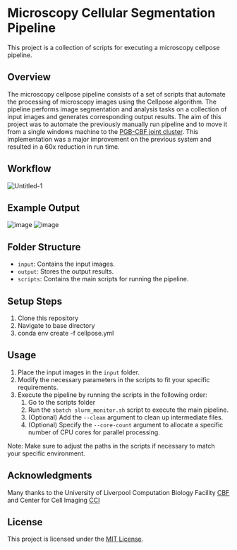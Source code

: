 # Microscopy Cellular Segmentation Pipeline

This project is a collection of scripts for executing a microscopy cellpose pipeline.

## Overview


The microscopy cellpose pipeline consists of a set of scripts that automate the processing of microscopy images using the Cellpose algorithm. The pipeline performs image segmentation and analysis tasks on a collection of input images and generates corresponding output results. The aim of this project was to automate the previously manually run pipeline and to move it from a single windows machine to the [PGB-CBF joint cluster](https://pgb.liv.ac.uk/~hlviones/doc/). This implementation was a major improvement on the previous system and resulted in a 60x reduction in run time.

## Workflow

![Untitled-1](https://github.com/hlviones/microscopy_cellpose_pipeline/assets/83133751/264e1b48-7cd1-4610-b4ab-3853e7c147b2)

## Example Output
![image](https://github.com/hlviones/microscopy_cellpose_pipeline/assets/83133751/77e7edfb-59ca-4c82-a26d-30a3384363b4)
![image](https://github.com/hlviones/microscopy_cellpose_pipeline/assets/83133751/e4e31c02-0c7e-4a12-8d07-8bc49284bb92)



## Folder Structure

- `input`: Contains the input images.
- `output`: Stores the output results.
- `scripts`: Contains the main scripts for running the pipeline.

## Setup Steps

1. Clone this repository
2. Navigate to base directory
3. conda env create -f cellpose.yml

## Usage

1. Place the input images in the `input` folder.
2. Modify the necessary parameters in the scripts to fit your specific requirements.
3. Execute the pipeline by running the scripts in the following order:
    1. Go to the scripts folder
    2. Run the `sbatch slurm_monitor.sh` script to execute the main pipeline.
    3. (Optional) Add the `--clean` argument to clean up intermediate files.
    4. (Optional) Specify the `--core-count` argument to allocate a specific number of CPU cores for parallel processing.

Note: Make sure to adjust the paths in the scripts if necessary to match your specific environment.

## Acknowledgments

Many thanks to the University of Liverpool Computation Biology Facility [CBF](https://www.liverpool.ac.uk/computational-biology-facility/) and Center for Cell Imaging [CCI](https://www.liverpool.ac.uk/health-and-life-sciences/research/liverpool-shared-research-facilities/bio-imaging/centre-for-cell-imaging/) 


## License

This project is licensed under the [MIT License](LICENSE).
